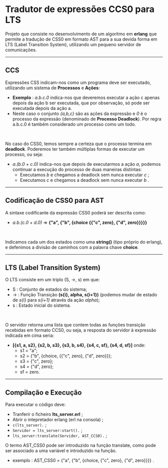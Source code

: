 # Tradutor de expressões CCS0 para LTS

Projeto que consiste no desenvolvimento de um algoritmo em **erlang** que permite a tradução de CSS0 em formato AST para a sua devida forma em LTS (Label Transition System), utilizando um pequeno servidor de comunicações.

<hr>

## CCS

Expressões CSS indicam-nos como um programa deve ser executado, utilizando um sistema de **Processos** e **Ações**:

- **Exemplo** : *a.b.c.0* indica-nos que deveremos executar a ação c apenas depois da ação b ser executada, que por observação, só pode ser executada depois da ação a.
- Neste caso o conjunto *{a,b,c}* são as ações da expressão e *0* é o processo da expressão (denominado de **Processo Deadlock**). Por regra a.b.c.0 é também considerado um processo como um todo.

<br>

No caso do CSS0, temos sempre a certeza que o processo termina em **deadlock**.
Poderemos ter também múltiplas formas de executar um processo, ou seja:

- *a.(b.0 + c.0)* indica-nos que depois de executarmos a ação *a*, podemos continuar a execução do processo de duas maneiras distintas:
    - Executamos *b* e chegamos a deadlock sem nunca executar *c* ;
    - Executamos *c* e chegamos a deadlock sem nunca executar *b* .

<hr>

## Codificação de CSS0 para AST

A sintaxe codificante da expressão CSS0 poderá ser descrita como:

- *a.b.(c.0 + d.0)* => **{"a", {"b", {choice {{"c", zero}, {"d", zero}}}}}**

<br>

Indicamos cada um dos estados como uma **string()** (tipo próprio do erlang), e defenimos a divisão de caminhos com a palavra chave **choice**.

<hr>

## LTS (Label Transition System)

O LTS consiste em um triplo (S, ->, s) em que:

- S : Conjunto de estados do sistema;
- -> : Função Transição **(s{i}, alpha, s{i+1})** (podemos mudar de estado de *s{i}* para *s{i+1}* através da ação *alpha*);
- s : Estado inicial do sistema.

<br>

O servidor retorna uma lista que contem todas as funções transição recebidas em formato CCS0, ou seja, a resposta do servidor à expressão indicada em cima seria:

- **[{s1, a, s2}, {s2, b, s3}, {s3, b, s4}, {s4, c, sf}, {s4, d, sf}]** onde:
    - s1 = "a";
    - s2 = {"b", {choice, {{"c", zero}, {"d", zero}}};
    - s3 = {"c", zero};
    - s4 = {"d", zero};
    - sf = zero.

<hr>

## Compilação e Execução

Para executar o código deve:

- Tranferir o ficheiro **lts_server.erl** ;
- Abrir o intepretador erlang (erl na consola) ;
- `c(lts_server).` ;
- `Servidor = lts_server:start().` ;
- `lts_server:translate(Servidor, AST_CCS0).` ;

O termo AST_CSS0 pode ser introduzido na função translate, como pode ser associado a uma variável e introduzido na função.

- exemplo : AST_CSS0 = {"a", {"b", {choice, {"c", zero}, {"d", zero}}}} . 
